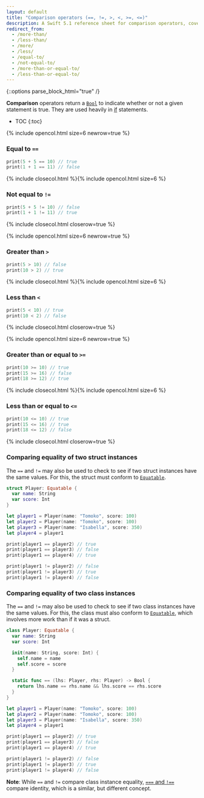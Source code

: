 ```yaml
---
layout: default
title: "Comparison operators (==, !=, >, <, >=, <=)"
description: A Swift 5.1 reference sheet for comparison operators, covering equal to ==, not equal to !=, greater than >, less than <, greater than or equal to >=, and less than or equal to <=.
redirect_from:
  - /more-than/
  - /less-than/
  - /more/
  - /less/
  - /equal-to/
  - /not-equal-to/
  - /more-than-or-equal-to/
  - /less-than-or-equal-to/
---
```

{::options parse_block_html="true" /}

**Comparison** operators return a [`Bool`](/bool) to indicate whether or not a given statement is true. They are used heavily in [if](/if) statements.

* TOC
{:toc}

{% include opencol.html size=6 newrow=true %}

### Equal to `==`

```swift
print(5 + 5 == 10) // true
print(1 + 1 == 11) // false
```

{% include closecol.html %}{% include opencol.html size=6 %}

### Not equal to `!=`

```swift
print(5 + 5 != 10) // false
print(1 + 1 != 11) // true
```

{% include closecol.html closerow=true %}

{% include opencol.html size=6 newrow=true %}

### Greater than `>`

```swift
print(5 > 10) // false
print(10 > 2) // true
```

{% include closecol.html %}{% include opencol.html size=6 %}

### Less than `<`

```swift
print(5 < 10) // true
print(10 < 2) // false
```

{% include closecol.html closerow=true %}

{% include opencol.html size=6 newrow=true %}

### Greater than or equal to `>=`

```swift
print(10 >= 10) // true
print(15 >= 16) // false
print(18 >= 12) // true
```

{% include closecol.html %}{% include opencol.html size=6 %}

### Less than or equal to `<=`

```swift
print(10 <= 10) // true
print(15 <= 16) // true
print(18 <= 12) // false
```

{% include closecol.html closerow=true %}

### Comparing equality of two struct instances

The `==` and `!=` may also be used to check to see if two struct instances have the same values. For this, the struct must conform to [`Equatable`](https://developer.apple.com/documentation/swift/equatable).

```swift
struct Player: Equatable {
  var name: String
  var score: Int
}

let player1 = Player(name: "Tomoko", score: 100)
let player2 = Player(name: "Tomoko", score: 100)
let player3 = Player(name: "Isabella", score: 350)
let player4 = player1

print(player1 == player2) // true
print(player1 == player3) // false
print(player1 == player4) // true

print(player1 != player2) // false
print(player1 != player3) // true
print(player1 != player4) // false
```

### Comparing equality of two class instances

The `==` and `!=` may also be used to check to see if two class instances have the same values. For this, the class must also conform to [`Equatable`](https://developer.apple.com/documentation/swift/equatable), which involves more work than if it was a struct.

```swift
class Player: Equatable {
  var name: String
  var score: Int

  init(name: String, score: Int) {
    self.name = name
    self.score = score
  }

  static func == (lhs: Player, rhs: Player) -> Bool {
    return lhs.name == rhs.name && lhs.score == rhs.score
  }
}

let player1 = Player(name: "Tomoko", score: 100)
let player2 = Player(name: "Tomoko", score: 100)
let player3 = Player(name: "Isabella", score: 350)
let player4 = player1

print(player1 == player2) // true
print(player1 == player3) // false
print(player1 == player4) // true

print(player1 != player2) // false
print(player1 != player3) // true
print(player1 != player4) // false
```

**Note**: While `==` and `!=` compare class instance equality, [`===` and `!==`](/identity) compare identity, which is a similar, but different concept.
